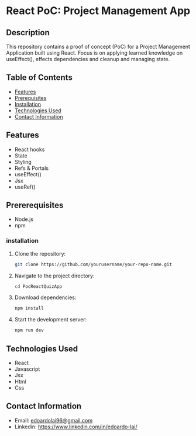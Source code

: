 # React PoC: Project Management App

## Description
This repository contains a proof of concept (PoC) for a Project Management Application built using React. Focus is on applying learned knowledge on useEffect(), effects dependencies and cleanup and managing state.

## Table of Contents
- [Features](#features)
- [Prerequisites](#prererequisites)
- [Installation](#installation)
- [Technologies Used](#technologies-used)
- [Contact Information](#contact-information)

## Features
- React hooks
- State
- Styling
- Refs & Portals
- useEffect()
- Jsx
- useRef()

## Prererequisites
- Node.js
- npm

### installation
1. Clone the repository:
   ```bash
   git clone https://github.com/yourusername/your-repo-name.git
2. Navigate to the project directory:
   ```bash
   cd PocReactQuizApp
3. Download dependencies:
   ```bash
   npm install
4. Start the development server:
   ```bash
   npm run dev
## Technologies Used
- React
- Javascript
- Jsx
- Html
- Css

## Contact Information
- Email: edoardolai96@gmail.com
- Linkedin: https://www.linkedin.com/in/edoardo-lai/

  
